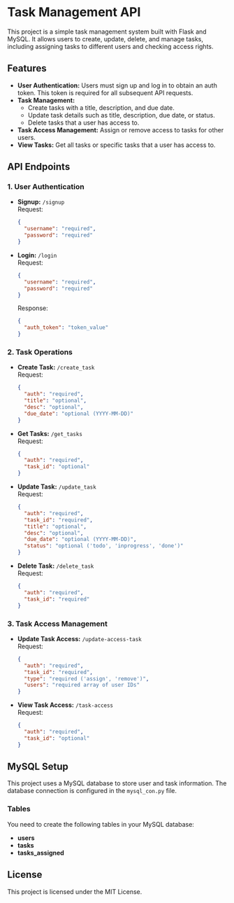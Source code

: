 
# Task Management API

This project is a simple task management system built with Flask and MySQL. It allows users to create, update, delete, and manage tasks, including assigning tasks to different users and checking access rights.

## Features

- **User Authentication:** Users must sign up and log in to obtain an auth token. This token is required for all subsequent API requests.
- **Task Management:** 
  - Create tasks with a title, description, and due date.
  - Update task details such as title, description, due date, or status.
  - Delete tasks that a user has access to.
- **Task Access Management:** Assign or remove access to tasks for other users. 
- **View Tasks:** Get all tasks or specific tasks that a user has access to.

## API Endpoints

### 1. User Authentication

- **Signup:** `/signup`  
  Request: 
  ```json
  {
    "username": "required",
    "password": "required"
  }
  ```

- **Login:** `/login`  
  Request: 
  ```json
  {
    "username": "required",
    "password": "required"
  }
  ```
  Response:
  ```json
  {
    "auth_token": "token_value"
  }
  ```

### 2. Task Operations

- **Create Task:** `/create_task`  
  Request:
  ```json
  {
    "auth": "required",
    "title": "optional",
    "desc": "optional",
    "due_date": "optional (YYYY-MM-DD)"
  }
  ```

- **Get Tasks:** `/get_tasks`  
  Request:
  ```json
  {
    "auth": "required",
    "task_id": "optional"
  }
  ```

- **Update Task:** `/update_task`  
  Request:
  ```json
  {
    "auth": "required",
    "task_id": "required",
    "title": "optional",
    "desc": "optional",
    "due_date": "optional (YYYY-MM-DD)",
    "status": "optional ('todo', 'inprogress', 'done')"
  }
  ```

- **Delete Task:** `/delete_task`  
  Request:
  ```json
  {
    "auth": "required",
    "task_id": "required"
  }
  ```

### 3. Task Access Management

- **Update Task Access:** `/update-access-task`  
  Request:
  ```json
  {
    "auth": "required",
    "task_id": "required",
    "type": "required ('assign', 'remove')",
    "users": "required array of user IDs"
  }
  ```

- **View Task Access:** `/task-access`  
  Request:
  ```json
  {
    "auth": "required",
    "task_id": "optional"
  }
  ```

## MySQL Setup

This project uses a MySQL database to store user and task information. The database connection is configured in the `mysql_con.py` file.

### Tables

You need to create the following tables in your MySQL database:

- **users**
- **tasks**
- **tasks_assigned**

## License

This project is licensed under the MIT License.
